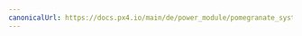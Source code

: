 ```yaml
---
canonicalUrl: https://docs.px4.io/main/de/power_module/pomegranate_systems_pm
---
```


<Redirect to="../uavcan/pomegranate_systems_pm" />

